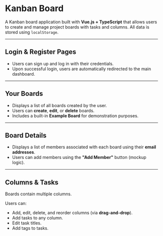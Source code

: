 # Kanban Board

A Kanban board application built with **Vue.js + TypeScript** that allows users to create and manage project boards with tasks and columns. All data is stored using `localStorage`.

---

##  Login & Register Pages
- Users can sign up and log in with their credentials.
- Upon successful login, users are automatically redirected to the main dashboard.

---

##  Your Boards
- Displays a list of all boards created by the user.
- Users can **create**, **edit**, or **delete** boards.
- Includes a built-in **Example Board** for demonstration purposes.

---

##  Board Details
- Displays a list of members associated with each board using their **email addresses**.
- Users can add members using the **"Add Member"** button (mockup logic).

---

##  Columns & Tasks
Boards contain multiple columns.

Users can:
-  Add, edit, delete, and reorder columns (via **drag-and-drop**).
-  Add tasks to any column.
-  Edit task titles.
-  Add tags to tasks.

